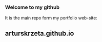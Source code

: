 ### Welcome to my github

It is the main repo form my portfolio web-site:

## arturskrzeta.github.io
